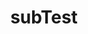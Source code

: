 ---
layout: tag-blog
title: subTest
slug: subTest
category: test
menu: false
order: 1
description: >
    testTAG
---